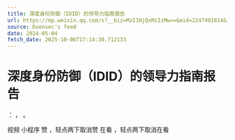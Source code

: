 ```yaml
---
title: 深度身份防御（IDID）的领导力指南报告
url: https://mp.weixin.qq.com/s?__biz=MzI1NjQxMzIzMw==&mid=2247491814&idx=1&sn=84d512292b4f0171c17f412e05e9529f
source: Doonsec's feed
date: 2024-05-04
fetch_date: 2025-10-06T17:14:30.712133
---
```


# 深度身份防御（IDID）的领导力指南报告

：
，
。

视频
小程序
赞
，轻点两下取消赞
在看
，轻点两下取消在看